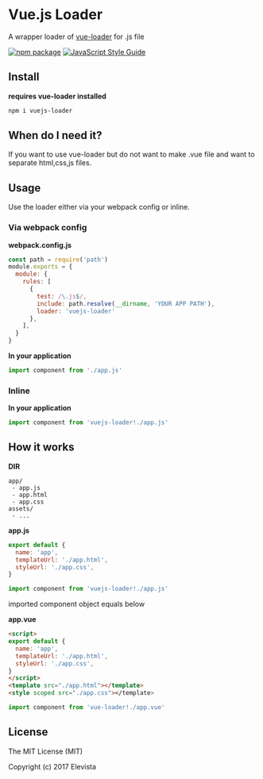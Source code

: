 # Vue.js Loader
A wrapper loader of [vue-loader](https://npmjs.com/package/vue-loader) for .js file

 [![npm package](https://img.shields.io/npm/v/vue-loader.svg?maxAge=2592000)](https://www.npmjs.com/package/vue-loader)
 [![JavaScript Style Guide](https://img.shields.io/badge/code_style-standard-brightgreen.svg)](https://standardjs.com)


## Install
**requires vue-loader installed**
```bash
npm i vuejs-loader
```

## When do I need it?
If you want to use vue-loader but do not want to make .vue file and want to separate html,css,js files.

## Usage
Use the loader either via your webpack config or inline.

### Via webpack config

**webpack.config.js**
```js
const path = require('path')
module.exports = {
  module: {
    rules: [
      {
        test: /\.js$/,
        include: path.resolve(__dirname, 'YOUR APP PATH'),
        loader: 'vuejs-loader'
      },
    ],
  }
}
```

**In your application**
```js
import component from './app.js'
```


### Inline

**In your application**
```js
import component from 'vuejs-loader!./app.js'
```

## How it works
**DIR**
```text
app/
 - app.js
 - app.html
 - app.css
assets/
 - ...
```

**app.js**
```js
export default {
  name: 'app',
  templateUrl: './app.html',
  styleUrl: './app.css',
}
```
```js
import component from 'vuejs-loader!./app.js'
```
imported component object equals below

**app.vue**
```html
<script>
export default {
  name: 'app',
  templateUrl: './app.html',
  styleUrl: './app.css',
}
</script>
<template src="./app.html"></template>
<style scoped src="./app.css"></template>
```
```js
import component from 'vue-loader!./app.vue'
```


## License
The MIT License (MIT)

Copyright (c) 2017 Elevista
